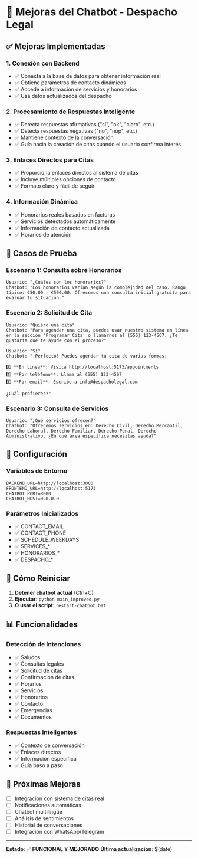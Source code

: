 # 🤖 Mejoras del Chatbot - Despacho Legal

## ✅ **Mejoras Implementadas**

### 1. **Conexión con Backend**
- ✅ Conecta a la base de datos para obtener información real
- ✅ Obtiene parámetros de contacto dinámicos
- ✅ Accede a información de servicios y honorarios
- ✅ Usa datos actualizados del despacho

### 2. **Procesamiento de Respuestas Inteligente**
- ✅ Detecta respuestas afirmativas ("sí", "ok", "claro", etc.)
- ✅ Detecta respuestas negativas ("no", "nop", etc.)
- ✅ Mantiene contexto de la conversación
- ✅ Guía hacia la creación de citas cuando el usuario confirma interés

### 3. **Enlaces Directos para Citas**
- ✅ Proporciona enlaces directos al sistema de citas
- ✅ Incluye múltiples opciones de contacto
- ✅ Formato claro y fácil de seguir

### 4. **Información Dinámica**
- ✅ Honorarios reales basados en facturas
- ✅ Servicios detectados automáticamente
- ✅ Información de contacto actualizada
- ✅ Horarios de atención

## 🧪 **Casos de Prueba**

### **Escenario 1: Consulta sobre Honorarios**
```
Usuario: "¿Cuáles son los honorarios?"
Chatbot: "Los honorarios varían según la complejidad del caso. Rango típico: €50.00 - €500.00. Ofrecemos una consulta inicial gratuita para evaluar tu situación."
```

### **Escenario 2: Solicitud de Cita**
```
Usuario: "Quiero una cita"
Chatbot: "Para agendar una cita, puedes usar nuestro sistema en línea en la sección 'Programar Cita' o llamarnos al (555) 123-4567. ¿Te gustaría que te ayude con el proceso?"

Usuario: "Sí"
Chatbot: "¡Perfecto! Puedes agendar tu cita de varias formas:

1️⃣ **En línea**: Visita http://localhost:5173/appointments
2️⃣ **Por teléfono**: Llama al (555) 123-4567
3️⃣ **Por email**: Escribe a info@despacholegal.com

¿Cuál prefieres?"
```

### **Escenario 3: Consulta de Servicios**
```
Usuario: "¿Qué servicios ofrecen?"
Chatbot: "Ofrecemos servicios en: Derecho Civil, Derecho Mercantil, Derecho Laboral, Derecho Familiar, Derecho Penal, Derecho Administrativo. ¿En qué área específica necesitas ayuda?"
```

## 🔧 **Configuración**

### **Variables de Entorno**
```env
BACKEND_URL=http://localhost:3000
FRONTEND_URL=http://localhost:5173
CHATBOT_PORT=8000
CHATBOT_HOST=0.0.0.0
```

### **Parámetros Inicializados**
- ✅ CONTACT_EMAIL
- ✅ CONTACT_PHONE
- ✅ SCHEDULE_WEEKDAYS
- ✅ SERVICES_*
- ✅ HONORARIOS_*
- ✅ DESPACHO_*

## 🚀 **Cómo Reiniciar**

1. **Detener chatbot actual** (Ctrl+C)
2. **Ejecutar**: `python main_improved.py`
3. **O usar el script**: `restart-chatbot.bat`

## 📊 **Funcionalidades**

### **Detección de Intenciones**
- ✅ Saludos
- ✅ Consultas legales
- ✅ Solicitud de citas
- ✅ Confirmación de citas
- ✅ Horarios
- ✅ Servicios
- ✅ Honorarios
- ✅ Contacto
- ✅ Emergencias
- ✅ Documentos

### **Respuestas Inteligentes**
- ✅ Contexto de conversación
- ✅ Enlaces directos
- ✅ Información específica
- ✅ Guía paso a paso

## 🎯 **Próximas Mejoras**

- [ ] Integración con sistema de citas real
- [ ] Notificaciones automáticas
- [ ] Chatbot multilingüe
- [ ] Análisis de sentimientos
- [ ] Historial de conversaciones
- [ ] Integración con WhatsApp/Telegram

---

**Estado**: ✅ **FUNCIONAL Y MEJORADO**
**Última actualización**: $(date) 